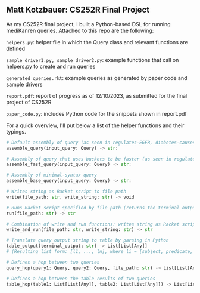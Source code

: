 
<h2>Matt Kotzbauer: CS252R Final Project</h2>

As my CS252R final project, I built a Python-based DSL for running mediKanren queries. Attached to this repo are the following: 

`helpers.py`: helper file in which the Query class and relevant functions are defined

`sample_driver1.py, sample_driver2.py`: example functions that call on helpers.py to create and run queries

`generated_queries.rkt`: example queries as generated by paper code and sample drivers

`report.pdf`: report of progress as of 12/10/2023, as submitted for the final project of CS252R

`paper_code.py`: includes Python code for the snippets shown in report.pdf

For a quick overview, I'll put below a list of the helper functions and their typings.

```python
# Default assembly of query (as seen in regulates-EGFR, diabetes-causes, and diabetes-treatments)
assemble_query(input_query: Query) -> str:

# Assembly of query that uses buckets to be faster (as seen in regulates-EGFR-faster and imatinib-regulates-faster)
assemble_fast_query(input_query: Query) -> str:

# Assembly of minimal-syntax query
assemble_base_query(input_query: Query) -> str:

# Writes string as Racket script to file path
write(file_path: str, write_string: str) -> void

# Runs Racket script specified by file path (returns the terminal output from the query)
run(file_path: str) -> str

# Combination of write and run functions: writes string as Racket script to file path and runs it (returns the terminal output from the query)
write_and_run(file_path: str, write_string: str) -> str

# Translate query output string to table by parsing in Python
table_output(terminal_output: str) -> List[List[Any]]
# (Resulting list form: [l1, ..., ln], where li = [subject, predicate, object, {key_1: aux_list_1, ..., key_m: aux_list_m}] )

# Defines a hop between two queries
query_hop(query1: Query, query2: Query, file_path: str) -> List[List[Any]]

# Defines a hop between the table results of two queries
table_hop(table1: List[List[Any]], table2: List[List[Any]]) -> List[List[Any]]




